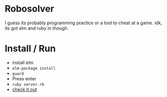 # Robosolver

I guess its probably programming practice or a tool to cheat at a game. idk, its got elm and ruby in though.

# Install / Run
- install elm
- `elm-package install`
- `guard`
- Press enter
- `ruby server.rb`
- [check it out](http://localhost:4567)
